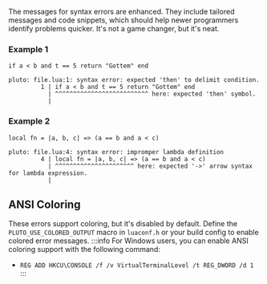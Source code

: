 The messages for syntax errors are enhanced. They include tailored messages and code snippets, which should help newer programmers identify problems quicker. It's not a game changer, but it's neat.

### Example 1
```pluto showLineNumbers title="Problematic Code"
if a < b and t == 5 return "Gottem" end
```
```pluto title="Emitted Syntax Error"
pluto: file.lua:1: syntax error: expected 'then' to delimit condition.
         1 | if a < b and t == 5 return "Gottem" end
           | ^^^^^^^^^^^^^^^^^^^^^^^^^^ here: expected 'then' symbol.
           |
```
### Example 2
```pluto showLineNumbers title="Problematic Code"
local fn = |a, b, c| => (a == b and a < c)
```
```pluto title="Emitted Syntax Error"
pluto: file.lua:4: syntax error: impromper lambda definition
         4 | local fn = |a, b, c| => (a == b and a < c)
           | ^^^^^^^^^^^^^^^^^^^^^^ here: expected '->' arrow syntax for lambda expression.
           |
```
## ANSI Coloring
These errors support coloring, but it's disabled by default. Define the `PLUTO_USE_COLORED_OUTPUT` macro in `luaconf.h` or your build config to enable colored error messages.
:::info
For Windows users, you can enable ANSI coloring support with the following command:
  - `REG ADD HKCU\CONSOLE /f /v VirtualTerminalLevel /t REG_DWORD /d 1`
:::